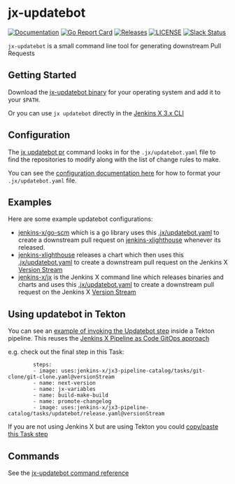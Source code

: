 # jx-updatebot

[![Documentation](https://godoc.org/github.com/jenkins-x-plugins/jx-updatebot?status.svg)](https://pkg.go.dev/mod/github.com/jenkins-x-plugins/jx-updatebot)
[![Go Report Card](https://goreportcard.com/badge/github.com/jenkins-x-plugins/jx-updatebot)](https://goreportcard.com/report/github.com/jenkins-x-plugins/jx-updatebot)
[![Releases](https://img.shields.io/github/release-pre/jenkins-x/jx-updatebot.svg)](https://github.com/jenkins-x-plugins/jx-updatebot/releases)
[![LICENSE](https://img.shields.io/github/license/jenkins-x/jx-updatebot.svg)](https://github.com/jenkins-x-plugins/jx-updatebot/blob/master/LICENSE)
[![Slack Status](https://img.shields.io/badge/slack-join_chat-white.svg?logo=slack&style=social)](https://slack.k8s.io/)

`jx-updatebot` is a small command line tool for generating downstream Pull Requests


## Getting Started

Download the [jx-updatebot binary](https://github.com/jenkins-x-plugins/jx-updatebot/releases) for your operating system and add it to your `$PATH`.

Or you can use `jx updatebot` directly in the [Jenkins X 3.x CLI](https://github.com/jenkins-x/jx)


## Configuration

The [jx updatebot pr](https://github.com/jenkins-x-plugins/jx-updatebot/blob/master/docs/cmd/jx-updatebot_pr.md) command looks in for the `.jx/updatebot.yaml` file to find the repositories to modify along with the list of change rules to make.

You can see the [configuration documentation here](https://github.com/jenkins-x-plugins/jx-updatebot/blob/master/docs/config.md#updatebot.jenkins-x.io/v1alpha1.UpdateConfig) for how to format your `.jx/updatebot.yaml` file.
         
## Examples

Here are some example updatebot configurations:

* [jenkins-x/go-scm](https://github.com/jenkins-x/go-scm) which is a go library uses this [.jx/updatebot.yaml](https://github.com/jenkins-x/go-scm/blob/main/.jx/updatebot.yaml) to create a downstream pull request on [jenkins-xlighthouse](https://github.com/jenkins-x/lighthouse) whenever its released. 
* [jenkins-xlighthouse](https://github.com/jenkins-x/lighthouse) releases a chart which then uses this [.jx/updatebot.yaml](https://github.com/jenkins-x/lighthouse/blob/main/.jx/updatebot.yaml) to create a downstream pull request on the Jenkins X [Version Stream](https://jenkins-x.io/blog/2021/01/26/jx3-walkthroughs/#version-streams)
* [jenkins-x/jx](https://github.com/jenkins-x/jx) is the Jenkins X command line which releases binaries and charts and uses this [.jx/updatebot.yaml](https://github.com/jenkins-x/jx/blob/main/.jx/updatebot.yaml) to create a downstream pull request on the Jenkins X [Version Stream](https://jenkins-x.io/blog/2021/01/26/jx3-walkthroughs/#version-streams)
          
## Using updatebot in Tekton

You can see an [example of invoking the Updatebot step](https://github.com/jenkins-x/go-scm/blob/main/.lighthouse/jenkins-x/release.yaml#L22-L23) inside a Tekton pipeline. This reuses the [Jenkins X Pipeline as Code GitOps approach](https://jenkins-x.io/blog/2021/02/25/gitops-pipelines/)

e.g. check out the final step in this Task:

``` 
        steps:
        - image: uses:jenkins-x/jx3-pipeline-catalog/tasks/git-clone/git-clone.yaml@versionStream
        - name: next-version
        - name: jx-variables
        - name: build-make-build
        - name: promote-changelog
        - image: uses:jenkins-x/jx3-pipeline-catalog/tasks/updatebot/release.yaml@versionStream
```

If you are not using Jenkins X but are using Tekton you could [copy/paste this Task step](https://github.com/jenkins-x/jx3-pipeline-catalog/blob/master/tasks/updatebot/release.yaml#L14-L18)

## Commands

See the [jx-updatebot command reference](https://github.com/jenkins-x-plugins/jx-updatebot/blob/master/docs/cmd/jx-updatebot.md)
